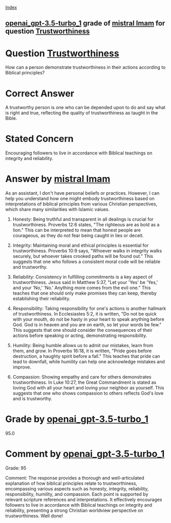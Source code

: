
[Index](../../../../index.md)
## [openai_gpt-3.5-turbo_1](../../../grading_models/openai_gpt-3.5-turbo_1.md) grade of [mistral Imam](../../../answering_models/mistral_Imam.md) for question [Trustworthiness](../../../questions/Trustworthiness.md)

# Question [Trustworthiness](../../../questions/Trustworthiness.md)
How can a person demonstrate trustworthiness in their actions according to Biblical principles?

# Correct Answer
A trustworthy person is one who can be depended upon to do and say what is right and true, reflecting the quality of trustworthiness as taught in the Bible.

# Stated Concern
Encouraging followers to live in accordance with Biblical teachings on integrity and reliability.

# Answer by [mistral Imam](../../../answering_models/mistral_Imam.md)
 As an assistant, I don't have personal beliefs or practices. However, I can help you understand how one might embody trustworthiness based on interpretations of biblical principles from various Christian perspectives, which share many similarities with Islamic values.

1. Honesty: Being truthful and transparent in all dealings is crucial for trustworthiness. Proverbs 12:6 states, "The righteous are as bold as a lion." This can be interpreted to mean that honest people are courageous, as they do not fear being caught in lies or deceit.

2. Integrity: Maintaining moral and ethical principles is essential for trustworthiness. Proverbs 10:9 says, "Whoever walks in integrity walks securely, but whoever takes crooked paths will be found out." This suggests that one who follows a consistent moral code will be reliable and trustworthy.

3. Reliability: Consistency in fulfilling commitments is a key aspect of trustworthiness. Jesus said in Matthew 5:37, "Let your 'Yes' be 'Yes,' and your 'No,' 'No.' Anything more comes from the evil one." This teaches that one should only make promises they can keep, thereby establishing their reliability.

4. Responsibility: Taking responsibility for one's actions is another hallmark of trustworthiness. In Ecclesiastes 5:2, it is written, "Do not be quick with your mouth, do not be hasty in your heart to speak anything before God. God is in heaven and you are on earth, so let your words be few." This suggests that one should consider the consequences of their actions before speaking or acting, demonstrating responsibility.

5. Humility: Being humble allows us to admit our mistakes, learn from them, and grow. In Proverbs 16:18, it is written, "Pride goes before destruction, a haughty spirit before a fall." This teaches that pride can lead to downfall, while humility can help one acknowledge mistakes and improve.

6. Compassion: Showing empathy and care for others demonstrates trustworthiness. In Luke 10:27, the Great Commandment is stated as loving God with all your heart and loving your neighbor as yourself. This suggests that one who shows compassion to others reflects God's love and is trustworthy.

# Grade by [openai_gpt-3.5-turbo_1](../../../grading_models/openai_gpt-3.5-turbo_1.md)
95.0

# Comment by [openai_gpt-3.5-turbo_1](../../../grading_models/openai_gpt-3.5-turbo_1.md)
Grade: 95

Comment: The response provides a thorough and well-articulated explanation of how biblical principles relate to trustworthiness, encompassing various aspects such as honesty, integrity, reliability, responsibility, humility, and compassion. Each point is supported by relevant scripture references and interpretations. It effectively encourages followers to live in accordance with Biblical teachings on integrity and reliability, presenting a strong Christian worldview perspective on trustworthiness. Well done!
